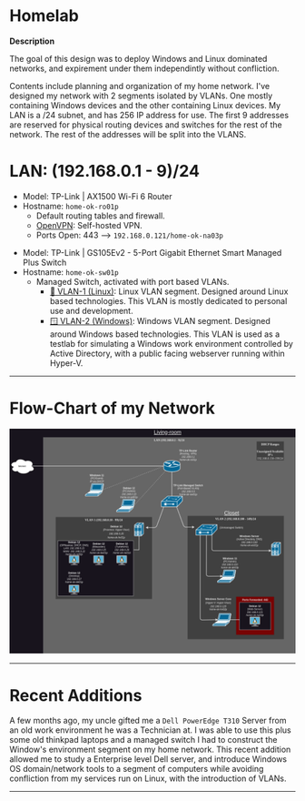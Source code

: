 # Homelab

**Description**

The goal of this design was to deploy Windows and Linux dominated networks, and expirement under them independintly without confliction.

Contents include planning and organization of my home network. I've designed my network with 2 segments isolated by VLANs. One mostly containing Windows devices and the other containing Linux devices. My LAN is a /24 subnet, and has 256 IP address for use. The first 9 addresses are reserved for physical routing devices and switches for the rest of the network. The rest of the addresses will be split into the VLANS.

# LAN: (192.168.0.1 - 9)/24

- Model: TP-Link | AX1500 Wi-Fi 6 Router
- Hostname: `home-ok-ro01p`
  - Default routing tables and firewall.
  - [OpenVPN](https://github.com/OpenVPN/openvpn): Self-hosted VPN.
  - Ports Open: 443 --> `192.168.0.121/home-ok-na03p`
>
- Model: TP-Link | GS105Ev2 - 5-Port Gigabit Ethernet Smart Managed Plus Switch
- Hostname: `home-ok-sw01p`
  - Managed Switch, activated with port based VLANs.
    - [🐧 VLAN-1 (Linux)](https://github.com/allenc125789/Homelab/blob/main/VLANs/Linux-VLAN.md#description): Linux VLAN segment. Designed around Linux based technologies. This VLAN is mostly dedicated to personal use and development.
    - [🪟 VLAN-2 (Windows)](https://github.com/allenc125789/Homelab/blob/main/VLANs/Windows-VLAN.md#description): Windows VLAN segment. Designed around Windows based technologies. This VLAN is used as a testlab for simulating a Windows work environment controlled by Active Directory, with a public facing webserver running within Hyper-V.
______________________________________________________________________________

# Flow-Chart of my Network

![Network flowchart.](https://github.com/allenc125789/Homelab/blob/main/images/Network-FlowChart.png)
______________________________________________________________________________

# Recent Additions

A few months ago, my uncle gifted me a `Dell PowerEdge T310` Server from an old work environment he was a Technician at. I was able to use this plus some old thinkpad laptops and a managed switch I had to construct the Window's environment segment on my home network. This recent addition allowed me to study a Enterprise level Dell server, and introduce Windows OS domain/network tools to a segment of computers while avoiding confliction from my services run on Linux, with the introduction of VLANs.
______________________________________________________________________________
